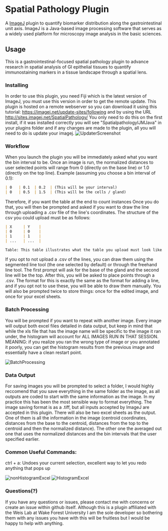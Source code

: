 # Spatial Pathology Plugin

A [ImageJ](https://imagej.net/) plugin to quantify biomarker distribution along the gastrointestinal unit axis.
ImageJ is a Java-based image processing software that serves as a widely used platform for microscopy image analysis in the basic sciences.  

## Usage
This is a gastrointestinal-focused spatial pathology plugin to advance research in spatial analysis of GI epithelial tissues to quantify immunostaining markers in a tissue landscape through a spatial lens.

### Installing
In order to use this plugin, you need Fiji which is the latest version of ImageJ, you must use this version in order to get the remote update. This plugin is hosted on a remote webserver so you can download it using this tutorial: https://imagej.net/update-sites/following and by using the URL http://sites.imagej.net/SpatialPathology/
You only need to do this on the first install, if it was installed correctly you will see "SpatialpathologyIJMJava" in your plugins folder and if any changes are made to the plugin, all you will need to do is update your imagej. 
![UpdaterScreenshot](../assets/updaterScreenShot.png?raw=true)
### Workflow 
When you launch the plugin you will be immediately asked what you want the bin interval to be. Once an image is run, the normalized distances to user selected points will range from 0 (directly on the base line) or 1.0 (directly on the top line). 
Example (assuming you choose a bin interval of 0.1): 
```md
| 0   | 0.1  | 0.2  | (This will be your interval)
| 0   | 0.5  | 1.5  | (This will be the cells / gland)

```
 Therefore, if you want the table at the end to count instances  Once you do that, you will then be prompted and asked if you want to draw the line through uploading a .csv file of the line's coordinates. 
The structure of the csv you could upload must be as follows: 
```md
| X     | Y    |
| 0     | 0    |
| 1     | 1    |
| ...   | ...  |

Table: This table illustrates what the table you upload must look like. The file also must be saved as a .csv (notably, ImageJ interprets the UTF-8 character marker in plaintext and it will not work, so make sure it is a regular .CSV and not a .csv UTF-8.

```
If you opt to not upload a .csv of the lines, you can draw them using the segmented line tool (the one selected by default) or through the freehand line tool. The first prompt will ask for the base of the gland and the second line will be the top. 
After this, you will be asked to place points through a .csv. The format for this is exactly the same as the format for adding a line, and if you opt not to use these, you will be able to draw them manually. You will also be prompted twice to store things: once for the edited image, and once for your excel sheets.

### Batch Processing
You will be prompted if you want to repeat with another image. Every image will output both excel files detailed in data output, but keep in mind that while the xls file that has the image name will be specific to the image it ran under, the histogram will account for ALL IMAGES RUN IN THAT SESSION. MEANING: if you realize you ran the wrong type of image or you annotated it poorly, you can get the histogram results from the previous image and essentially have a clean restart point.

![BatchProcessing](../assets/batchProcessing.png?raw=true)
### Data Output
For saving images you will be prompted to select a folder, I would highly reccomend that you save everything in the same folder as the image, as all outputs are coded to start with the same information as the image. In my practice this has been the most sensible way to format everything. The image saving format is as a .tiff, but all inputs accepted by ImageJ are accepted in this plugin. There will also be two excel sheets as the output. One of them is all the information in the image (centroid coordinates, distances from the base to the centroid, distances from the top to the centroid and then the normalized distance). The other one the averaged out one that uses the normalized distances and the bin intervals that the user specified earlier.

### Common Useful Commands:
ctrl + a: Undoes your current selection, excellent way to let you redo anything that pops up

![nonHistogramExcel](../assets/nonHistogramExcel.png?raw=true)
![HistogramExcel](../assets/histogramExcel.png?raw=true)
### Questions(?)
If you have any questions or issues, please contact me with concerns or create an issue within github itself. Although this is a plugin affiliated with the Weis Lab at Wake Forest University I am the sole developer so bothering them with any issues you have with this will be fruitless but I would be happy to help with anything.
